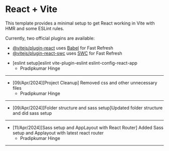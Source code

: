 # React + Vite

This template provides a minimal setup to get React working in Vite with HMR and some ESLint rules.

Currently, two official plugins are available:

- [@vitejs/plugin-react](https://github.com/vitejs/vite-plugin-react/blob/main/packages/plugin-react/README.md) uses [Babel](https://babeljs.io/) for Fast Refresh
- [@vitejs/plugin-react-swc](https://github.com/vitejs/vite-plugin-react-swc) uses [SWC](https://swc.rs/) for Fast Refresh

<!-- 9th April 2024 -->
- [eslint setup]eslint vite-plugin-eslint eslint-config-react-app 
    - Pradipkumar Hinge
----
- [09/Apr/2024][Project Cleanup] Removed css and other unnecessary files 
    - Pradipkumar Hinge
----    
- [09/Apr/2024][Folder structure and sass setup]Updated folder structure and did sass setup
----
- [11/Apr/2024][Sass setup and AppLayout with React Router] Added Sass setup and Applayout with latest react router 
    - Pradipkumar Hinge
----